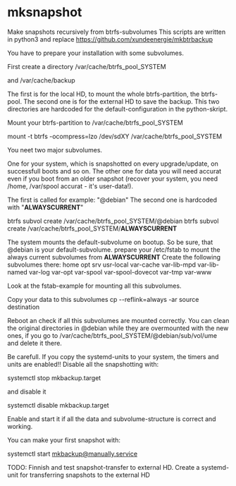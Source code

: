 # mksnapshot
Make snapshots recursively from btrfs-subvolumes
This scripts are written in python3 and replace https://github.com/xundeenergie/mkbtrbackup

You have to prepare your installation with some subvolumes.

First create a directory
/var/cache/btrfs_pool_SYSTEM

and
/var/cache/backup

The first is for the local HD, to mount the whole btrfs-partition, the btrfs-pool.
The second one is for the external HD to save the backup.
This two directories are hardcoded for the default-configuration in the python-skript.

Mount your btrfs-partition to /var/cache/btrfs_pool_SYSTEM

mount -t btrfs -ocompress=lzo /dev/sdXY /var/cache/btrfs_pool_SYSTEM

You neet two major subvolumes.

One for your system, which is snapshotted on every upgrade/update, on successfull boots and so on.
The other one for data you will need accurat even if you boot from an older snapshot (recover your system, you need /home, /var/spool accurat - it's user-data!).

The first is called for example: "@debian"
The second one is hardcoded with "__ALWAYSCURRENT__"

btrfs subvol create /var/cache/btrfs_pool_SYSTEM/@debian
btrfs subvol create /var/cache/btrfs_pool_SYSTEM/__ALWAYSCURRENT__

The system mounts the default-subvolume on bootup. So be sure, that @debian is your default-subvolume.
prepare your /etc/fstab to mount the always current subvolumes from __ALWAYSCURRENT__
Create the following subvolumes there:
  home
  opt
  srv
  usr-local
  var-cache
  var-lib-mpd
  var-lib-named
  var-log
  var-opt
  var-spool
  var-spool-dovecot
  var-tmp
  var-www

Look at the fstab-example for mounting all this subvolumes.

Copy your data to this subvolumes
cp --reflink=always -ar source destination

Reboot an check if all this subvolumes are mounted correctly. You can clean the original directories in @debian while they are overmounted with the new ones, if you go to /var/cache/btrfs_pool_SYSTEM/@debian/sub/vol/ume and delete it there. 

Be carefull. If you copy the systemd-units to your system, the timers and units are enabled!! Disable all the snapshotting with:

systemctl stop mkbackup.target

and disable it

systemctl disable mkbackup.target


Enable and start it if all the data and subvolume-structure is correct and working. 

You can make your first snapshot with:

systemctl start mkbackup@manually.service

TODO:
Finnish and test snapshot-transfer to external HD.
Create a systemd-unit for transferring snapshots to the external HD
